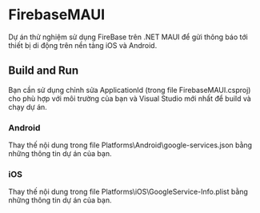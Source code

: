# FirebaseMAUI
Dự án thử nghiệm sử dụng FireBase trên .NET MAUI để gửi thông báo tới thiết bị di động trên nền tảng iOS và Android.
## Build and Run
Bạn cần sử dụng chỉnh sửa ApplicationId (trong file FirebaseMAUI.csproj) cho phù hợp với môi trường của bạn và Visual Studio mới nhất để build và chạy dự án.
### Android
Thay thế nội dung trong file Platforms\Android\google-services.json bằng những thông tin dự án của bạn.
### iOS
Thay thế nội dung trong file Platforms\iOS\GoogleService-Info.plist bằng những thông tin dự án của bạn.
